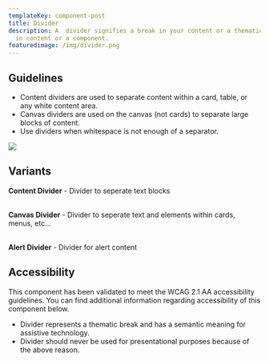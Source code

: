 ```yaml
---
templateKey: component-post
title: Divider
description: A  divider signifies a break in your content or a thematic change
  in content or a component.
featuredimage: /img/divider.png
---
```

## **Guidelines**

* Content dividers are used to separate content within a card, table, or any white content area.
* Canvas dividers are used on the canvas (not cards) to separate large blocks of content.
* Use dividers when whitespace is not enough of a separator.



![](/img/divider.png)

## **Variants**



**Content Divider** - Divider to seperate text blocks

\
**Canvas Divider** - Divider to seperate text and elements within cards, menus, etc...

\
**Alert Divider** - Divider for alert content

## **Accessibility**

This component has been validated to meet the WCAG 2.1 AA accessibility guidelines. You can find additional information regarding accessibility of this component below.

* Divider represents a thematic break and has a semantic meaning for assistive technology.
* Divider should never be used for presentational purposes because of the above reason.